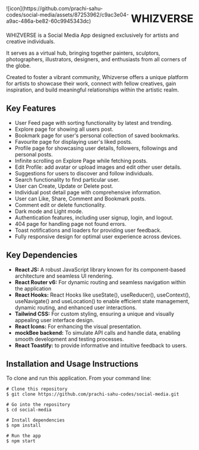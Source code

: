 <style>
  .flex-container {
    display: flex;
    align-items: center;
  }
</style>
<div class="flex-container">
  ![icon](https://github.com/prachi-sahu-codes/social-media/assets/87253962/c9ac3e04-a9ac-486a-be82-60c9945343dc)
<h1>WHIZVERSE</h1>
</div>
WHIZVERSE is a Social Media App designed exclusively for artists and creative individuals. 

It serves as a virtual hub, bringing together painters, sculptors, photographers, illustrators, designers, and enthusiasts from all corners of the globe. 

Created to foster a vibrant community, Whizverse offers a unique platform for artists to showcase their work, connect with fellow creatives, gain inspiration, and build meaningful relationships within the artistic realm.

## Key Features

- User Feed page with sorting functionality by latest and trending.
- Explore page for showing all users post.
- Bookmark page for user's personal collection of saved bookmarks.
- Favourite page for displaying user's liked posts.
- Profile page for showcasing user details, followers, followings and personal posts.
- Infinite scrolling on Explore Page while fetching posts.
- Edit Profile: add avatar or upload images and edit other user details.
- Suggestions for users to discover and follow individuals.
- Search functionality to find particular user.
- User can Create, Update or Delete post.
- Individual post detail page with comprehensive information.
- User can Like, Share, Comment and Bookmark posts.
- Comment edit or delete functionality.
- Dark mode and Light mode.
- Authentication features, including user signup, login, and logout.
- 404 page for handling page not found errors.
- Toast notifications and loaders for providing user feedback.
- Fully responsive design for optimal user experience across devices.
  
## Key Dependencies

- **React JS:** A robust JavaScript library known for its component-based architecture and seamless UI rendering.
- **React Router v6:** For dynamic routing and seamless navigation within the application
- **React Hooks:** React Hooks like useState(), useReducer(), useContext(), useNavigate() and useLocation() to enable efficient state management, dynamic routing, and enhanced user interactions.
- **Tailwind CSS:** For custom styling, ensuring a unique and visually appealing user interface design.
- **React Icons:** For enhancing the visual presentation.
- **mockBee backend:** To simulate API calls and handle data, enabling smooth development and testing processes.
- **React Toastify:** to provide informative and intuitive feedback to users.

## Installation and Usage Instructions 
To clone and run this application. From your command line:
```
# Clone this repository
$ git clone https://github.com/prachi-sahu-codes/social-media.git

# Go into the repository
$ cd social-media

# Install dependencies
$ npm install

# Run the app
$ npm start
```

